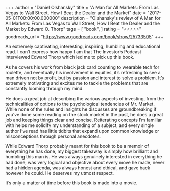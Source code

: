 +++
author = "Daniel Olshansky"
title = "A Man for All Markets: From Las Vegas to Wall Street, How I Beat the Dealer and the Market"
date = "2017-05-01T00:00:00.000000"
description = "Olshansky's review of A Man for All Markets: From Las Vegas to Wall Street, How I Beat the Dealer and the Market by Edward O. Thorp"
tags = [
    "book",
]
rating = "⭐⭐⭐⭐⭐"
goodreads_url = "https://www.goodreads.com/book/show/25733505"
+++

An extremely captivating, interesting, inspiring, humbling and educational read. I can’t express how happy I am that The Investor’s Podcast interviewed Edward Thorp which led me to pick up this book.







As he covers his work from black jack card counting to wearable tech for roulette, and eventually his involvement in equities, it’s refreshing to see a man driven not by profit, but by passion and interest to solve a problem. It’s extremely motivating and excites me to tackle the problems that are constantly looming through my mind.







He does a great job at describing the various aspects of investing, from the technicalities of options to the psychological tendencies of Mr. Market. While none of the rules and insights he discusses are groundbreaking if you’ve done some reading on the stock market in the past, he does a great job and keeping things clear and concise. Reiterating concepts I’m familiar with helps me solidify my understanding of a subject, and every single author I’ve read has little tidbits that expand upon common knowledge or misconceptions through personal anecdotes.







While Edward Thorp probably meant for this book to be a memoir of everything he has done, my biggest takeaway is simply how brilliant and humbling this man is. He was always genuinely interested in everything he had done, was very logical and objective about every move he made, never had a hidden agenda, was always honest and ethical, and gave back however he could. He deserves my utmost respect.







It’s only a matter of time before this book is made into a movie.
